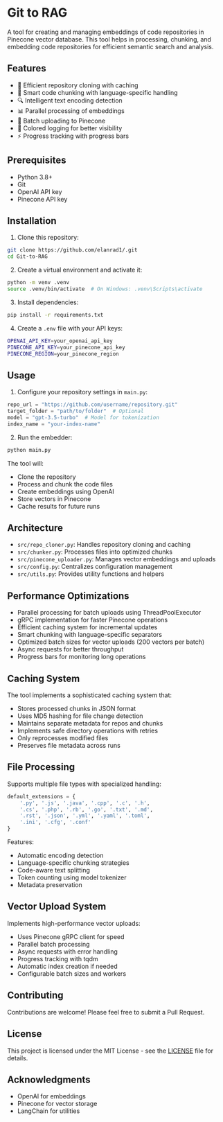 # Git to RAG

A tool for creating and managing embeddings of code repositories in Pinecone vector database. This tool helps in processing, chunking, and embedding code repositories for efficient semantic search and analysis.

## Features

- 🔄 Efficient repository cloning with caching
- 📝 Smart code chunking with language-specific handling
- 🔍 Intelligent text encoding detection
- 📊 Parallel processing of embeddings
- 🚀 Batch uploading to Pinecone
- 🎨 Colored logging for better visibility
- ⚡ Progress tracking with progress bars

## Prerequisites

- Python 3.8+
- Git
- OpenAI API key
- Pinecone API key

## Installation

1. Clone this repository:
```bash
git clone https://github.com/elanrad1/.git
cd Git-to-RAG
```

2. Create a virtual environment and activate it:
```bash
python -m venv .venv
source .venv/bin/activate  # On Windows: .venv\Scripts\activate
```

3. Install dependencies:
```bash
pip install -r requirements.txt
```

4. Create a `.env` file with your API keys:
```bash
OPENAI_API_KEY=your_openai_api_key
PINECONE_API_KEY=your_pinecone_api_key
PINECONE_REGION=your_pinecone_region
```

## Usage

1. Configure your repository settings in `main.py`:
```python
repo_url = "https://github.com/username/repository.git"
target_folder = "path/to/folder"  # Optional
model = "gpt-3.5-turbo"  # Model for tokenization
index_name = "your-index-name"
```

2. Run the embedder:
```bash
python main.py
```

The tool will:
- Clone the repository
- Process and chunk the code files
- Create embeddings using OpenAI
- Store vectors in Pinecone
- Cache results for future runs

## Architecture

- `src/repo_cloner.py`: Handles repository cloning and caching
- `src/chunker.py`: Processes files into optimized chunks
- `src/pinecone_uploader.py`: Manages vector embeddings and uploads
- `src/config.py`: Centralizes configuration management
- `src/utils.py`: Provides utility functions and helpers

## Performance Optimizations

- Parallel processing for batch uploads using ThreadPoolExecutor
- gRPC implementation for faster Pinecone operations
- Efficient caching system for incremental updates
- Smart chunking with language-specific separators
- Optimized batch sizes for vector uploads (200 vectors per batch)
- Async requests for better throughput
- Progress bars for monitoring long operations

## Caching System

The tool implements a sophisticated caching system that:
- Stores processed chunks in JSON format
- Uses MD5 hashing for file change detection
- Maintains separate metadata for repos and chunks
- Implements safe directory operations with retries
- Only reprocesses modified files
- Preserves file metadata across runs

## File Processing

Supports multiple file types with specialized handling:
```python
default_extensions = {
    '.py', '.js', '.java', '.cpp', '.c', '.h', 
    '.cs', '.php', '.rb', '.go', '.txt', '.md',
    '.rst', '.json', '.yml', '.yaml', '.toml',
    '.ini', '.cfg', '.conf'
}
```

Features:
- Automatic encoding detection
- Language-specific chunking strategies
- Code-aware text splitting
- Token counting using model tokenizer
- Metadata preservation

## Vector Upload System

Implements high-performance vector uploads:
- Uses Pinecone gRPC client for speed
- Parallel batch processing
- Async requests with error handling
- Progress tracking with tqdm
- Automatic index creation if needed
- Configurable batch sizes and workers

## Contributing

Contributions are welcome! Please feel free to submit a Pull Request.

## License

This project is licensed under the MIT License - see the [LICENSE](LICENSE) file for details.

## Acknowledgments

- OpenAI for embeddings
- Pinecone for vector storage
- LangChain for utilities
